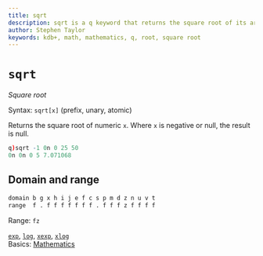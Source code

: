 ```yaml
---
title: sqrt
description: sqrt is a q keyword that returns the square root of its argument.
author: Stephen Taylor
keywords: kdb+, math, mathematics, q, root, square root
---
```

# `sqrt`




_Square root_

Syntax: `sqrt[x]` (prefix, unary, atomic)

Returns the square root of numeric `x`. Where `x` is negative or null, the result is null.

```q
q)sqrt -1 0n 0 25 50
0n 0n 0 5 7.071068
```


## Domain and range
```txt
domain b g x h i j e f c s p m d z n u v t
range  f . f f f f f f f . f f f z f f f f
```

Range: `fz`

<i class="far fa-hand-point-right"></i> 
[`exp`](exp.md), 
[`log`](log.md), 
[`xexp`](exp.md#xexp), 
[`xlog`](log.md#xlog)  
Basics: [Mathematics](../basics/math.md)